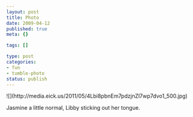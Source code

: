 ```yaml
--- 
layout: post
title: Photo
date: 2009-04-12
published: true
meta: {}

tags: []

type: post
categories: 
- fun
- tumble-photo
status: publish
---
```

<div class="figure">            ![](http://media.eick.us/2011/05/4Lbi8pbnEm7pdzjnZl7wp7dvo1_500.jpg)        </div>

Jasmine a little normal, Libby sticking out her tongue.

